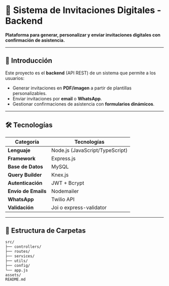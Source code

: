 # 📌 Sistema de Invitaciones Digitales - Backend  

**Plataforma para generar, personalizar y enviar invitaciones digitales con confirmación de asistencia.**  

---

## 🚀 Introducción  
Este proyecto es el **backend** (API REST) de un sistema que permite a los usuarios:  
- Generar invitaciones en **PDF/imagen** a partir de plantillas personalizables.  
- Enviar invitaciones por **email** o **WhatsApp**.  
- Gestionar confirmaciones de asistencia con **formularios dinámicos**.  

---

## 🛠 Tecnologías  

| **Categoría**       | **Tecnologías**                                                                 |  
|----------------------|---------------------------------------------------------------------------------|  
| **Lenguaje**         | Node.js (JavaScript/TypeScript)                                                 |  
| **Framework**        | Express.js                                                                      |  
| **Base de Datos**    | MySQL                                                                          |
| **Query Builder**         | Knex.js                                                                   |
| **Autenticación**    | JWT + Bcrypt                                                                   |  
| **Envío de Emails**  | Nodemailer                                                                     |  
| **WhatsApp**         | Twilio API                                                                      |  
| **Validación**       | Joi o express-validator                                                       |  

---

## 📂 Estructura de Carpetas  

```bash
src/
├── controllers/       
├── routes/            
├── services/          
├── utils/             
├── config/            
└── app.js             
assets/
README.md
